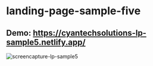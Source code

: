 # landing-page-sample-five

## Demo: https://cyantechsolutions-lp-sample5.netlify.app/

![screencapture-lp-sample5](https://user-images.githubusercontent.com/104098738/166058932-afaf5c8d-7140-4aa6-be43-87cfa506d114.png)
